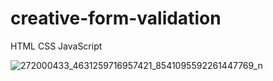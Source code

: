 # creative-form-validation

HTML CSS JavaScript 

![272000433_4631259716957421_8541095592261447769_n](https://user-images.githubusercontent.com/96912713/201155294-d6d7b323-7a38-43e2-a532-caa7a6c1131e.jpg)
